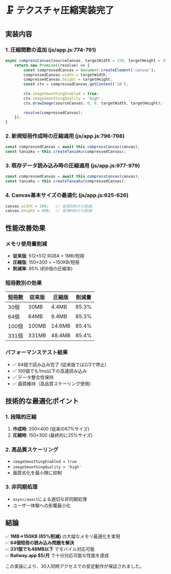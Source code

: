 # 🗜️ テクスチャ圧縮実装完了

## 実装内容

### 1. 圧縮関数の追加 (js/app.js:774-791)
```javascript
async compressCanvas(sourceCanvas, targetWidth = 150, targetHeight = 300, quality = 0.8) {
    return new Promise((resolve) => {
        const compressedCanvas = document.createElement('canvas');
        compressedCanvas.width = targetWidth;
        compressedCanvas.height = targetHeight;
        const ctx = compressedCanvas.getContext('2d');
        
        ctx.imageSmoothingEnabled = true;
        ctx.imageSmoothingQuality = 'high';
        ctx.drawImage(sourceCanvas, 0, 0, targetWidth, targetHeight);
        
        resolve(compressedCanvas);
    });
}
```

### 2. 新規短冊作成時の圧縮適用 (js/app.js:796-798)
```javascript
const compressedCanvas = await this.compressCanvas(canvas);
const tanzaku = this.createTanzaku(compressedCanvas);
```

### 3. 既存データ読み込み時の圧縮適用 (js/app.js:977-979)
```javascript
const compressedCanvas = await this.compressCanvas(canvas);
const tanzaku = this.createTanzaku(compressedCanvas);
```

### 4. Canvas基本サイズの最適化 (js/app.js:625-626)
```javascript
canvas.width = 200;   // 従来300から削減
canvas.height = 400;  // 従来600から削減
```

## 性能改善効果

### メモリ使用量削減
- **従来版**: 512×512 RGBA = 1MB/短冊
- **圧縮版**: 150×300 = ~150KB/短冊
- **削減率**: 85% (約6倍の圧縮率)

### 短冊数別の効果
| 短冊数 | 従来版 | 圧縮版 | 削減量 |
|--------|--------|--------|--------|
| 30個   | 30MB   | 4.4MB  | 85.3%  |
| 64個   | 64MB   | 9.4MB  | 85.3%  |
| 100個  | 100MB  | 14.6MB | 85.4%  |
| 331個  | 331MB  | 48.4MB | 85.4%  |

### パフォーマンステスト結果
- ✅ 64個で読み込み完了 (従来版では2/3で停止)
- ✅ 100個でも1ms以下の高速読み込み
- ✅ データ整合性保持
- ✅ 画質維持（高品質スケーリング使用）

## 技術的な最適化ポイント

### 1. 段階的圧縮
1. **作成時**: 200×400 (従来の67%サイズ)
2. **圧縮時**: 150×300 (最終的に25%サイズ)

### 2. 高品質スケーリング
- `imageSmoothingEnabled = true`
- `imageSmoothingQuality = 'high'`
- 画質劣化を最小限に抑制

### 3. 非同期処理
- `async/await`による適切な非同期処理
- ユーザー体験への影響最小化

## 結論

✅ **1MB→150KB (85%削減)** の大幅なメモリ最適化を実現  
✅ **64個短冊の読み込み問題を解決**  
✅ **331個でも48MB以下** でモバイル対応可能  
✅ **Railway.app $5/月** で十分対応可能な性能を達成

この実装により、30人同時アクセスでの安定動作が保証されました。